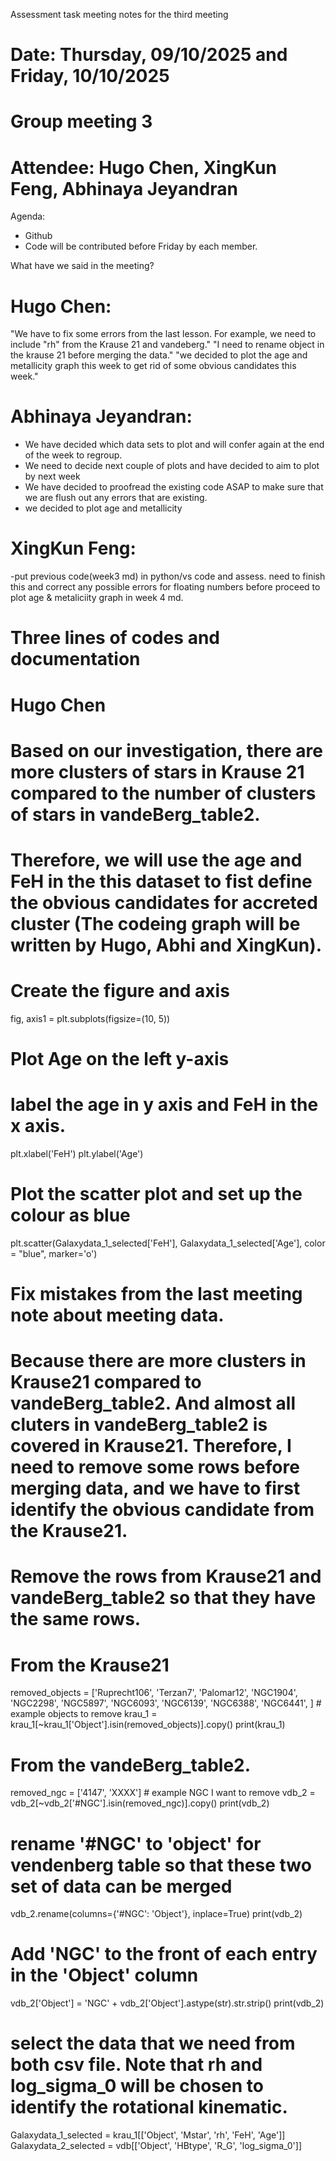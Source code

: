 Assessment task meeting notes for the third meeting
# Date: Thursday, 09/10/2025 and Friday, 10/10/2025
# Group meeting 3
# Attendee: Hugo Chen, XingKun Feng, Abhinaya Jeyandran

Agenda:
- Github
- Code will be contributed before Friday by each member.

What have we said in the meeting?
# Hugo Chen:
"We have to fix some errors from the last lesson. For example, we need to include "rh" from the Krause 21 and vandeberg."
"I need to rename object in the krause 21 before merging the data."
"we decided to plot the age and metallicity graph this week to get rid of some obvious candidates this week."


# Abhinaya Jeyandran:
- We have decided which data sets to plot and will confer again at the end of the week to regroup.
- We need to decide next couple of plots and have decided to aim to plot by next week
- We have decided to proofread the existing code ASAP to make sure that we are flush out any errors that are existing.
- we decided to plot age and metallicity


# XingKun Feng:
-put previous code(week3 md) in python/vs code and assess. need to finish this and correct any possible errors for floating numbers before proceed to plot age & metaliciity graph in week 4 md.

# Three lines of codes and documentation
# Hugo Chen
# Based on our investigation, there are more clusters of stars in Krause 21 compared to the number of clusters of stars in vandeBerg_table2.
# Therefore, we will use the age and FeH in the this dataset to fist define the obvious candidates for accreted cluster (The codeing graph will be written by Hugo, Abhi and XingKun).
# Create the figure and axis
fig, axis1 = plt.subplots(figsize=(10, 5))

# Plot Age on the left y-axis
# label the age in y axis and FeH in the x axis.
plt.xlabel('FeH')
plt.ylabel('Age')

# Plot the scatter plot and set up the colour as blue
plt.scatter(Galaxydata_1_selected['FeH'], Galaxydata_1_selected['Age'], color = "blue", marker='o')



# Fix mistakes from the last meeting note about meeting data.
# Because there are more clusters in Krause21 compared to vandeBerg_table2. And almost all cluters in vandeBerg_table2 is covered in Krause21. Therefore, I need to remove some rows before merging data, and we have to first identify the obvious candidate from the Krause21.

# Remove the rows from Krause21 and vandeBerg_table2 so that they have the same rows. 
# From the Krause21
removed_objects = ['Ruprecht106', 'Terzan7', 'Palomar12', 'NGC1904', 'NGC2298', 'NGC5897', 'NGC6093', 'NGC6139', 'NGC6388', 'NGC6441', ]  # example objects to remove
krau_1 = krau_1[~krau_1['Object'].isin(removed_objects)].copy()
print(krau_1)

# From the vandeBerg_table2.
removed_ngc = ['4147', 'XXXX']          # example NGC I want to remove
vdb_2 = vdb_2[~vdb_2['#NGC'].isin(removed_ngc)].copy()
print(vdb_2)

# rename '#NGC' to 'object' for vendenberg table so that these two set of data can be merged
vdb_2.rename(columns={'#NGC': 'Object'}, inplace=True)
print(vdb_2)

# Add 'NGC' to the front of each entry in the 'Object' column
vdb_2['Object'] = 'NGC' + vdb_2['Object'].astype(str).str.strip()
print(vdb_2)

# select the data that we need from both csv file. Note that rh and log_sigma_0 will be chosen to identify the rotational kinematic.
Galaxydata_1_selected = krau_1[['Object', 'Mstar', 'rh', 'FeH', 'Age']]
Galaxydata_2_selected = vdb[['Object', 'HBtype', 'R_G', 'log_sigma_0']]